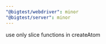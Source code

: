 ```yaml
---
"@bigtest/webdriver": minor
"@bigtest/server": minor
---
```


use only slice functions in createAtom
